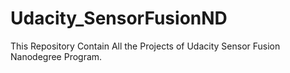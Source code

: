 # Udacity_SensorFusionND
This Repository Contain All the Projects of Udacity Sensor Fusion Nanodegree Program.

